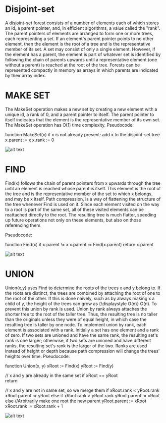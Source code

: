 # Disjoint-set 

A disjoint-set forest consists of a number of elements each of which stores an id, a parent pointer, and, in efficient algorithms, a value called the "rank".
The parent pointers of elements are arranged to form one or more trees, each representing a set. If an element's parent pointer points to no other element, then the element is the root of a tree and is the representative member of its set. A set may consist of only a single element. However, if the element has a parent, the element is part of whatever set is identified by following the chain of parents upwards until a representative element (one without a parent) is reached at the root of the tree.
Forests can be represented compactly in memory as arrays in which parents are indicated by their array index.

# MAKE SET

The MakeSet operation makes a new set by creating a new element with a unique id, a rank of 0, and a parent pointer to itself. The parent pointer to itself indicates that the element is the representative member of its own set.
The MakeSet operation has O(1) time complexity.
Pseudocode:

function MakeSet(x)
   if x is not already present:
     add x to the disjoint-set tree
     x.parent := x
     x.rank   := 0

![alt text](https://encrypted-tbn0.gstatic.com/images?q=tbn:ANd9GcRkmVdlJLBBEPsQUbG3igzyitb6PDbqCuVbVtQzc009uyLX65U-)

# FIND
Find(x) follows the chain of parent pointers from x upwards through the tree until an element is reached whose parent is itself. This element is the root of the tree and is the representative member of the set to which x belongs, and may be x itself.
Path compression, is a way of flattening the structure of the tree whenever Find is used on it. Since each element visited on the way to a root is part of the same set, all of these visited elements can be reattached directly to the root. The resulting tree is much flatter, speeding up future operations not only on these elements, but also on those referencing them.

Pseudocode:

function Find(x)
   if x.parent != x
     x.parent := Find(x.parent)
   return x.parent
   
![alt text](https://encrypted-tbn0.gstatic.com/images?q=tbn:ANd9GcRptXJI8DhupTU5GNaF5qKZX94VPYB7GTiXkYMTadEGRuFMS5PKtg)

# UNION

Union(x,y) uses Find to determine the roots of the trees x and y belong to. If the roots are distinct, the trees are combined by attaching the root of one to the root of the other. If this is done naively, such as by always making x a child of y, the height of the trees can grow as {\displaystyle O(n)} O(n). To prevent this union by rank is used.
Union by rank always attaches the shorter tree to the root of the taller tree. Thus, the resulting tree is no taller than the originals unless they were of equal height, in which case the resulting tree is taller by one node.
To implement union by rank, each element is associated with a rank. Initially a set has one element and a rank of zero. If two sets are unioned and have the same rank, the resulting set's rank is one larger; otherwise, if two sets are unioned and have different ranks, the resulting set's rank is the larger of the two. Ranks are used instead of height or depth because path compression will change the trees' heights over time.
Pseudocode:

function Union(x, y)
   xRoot := Find(x)
   yRoot := Find(y)
 
   // x and y are already in the same set
   if xRoot == yRoot            
       return
   
   // x and y are not in same set, so we merge them
   if xRoot.rank < yRoot.rank
     xRoot.parent := yRoot
   else if xRoot.rank > yRoot.rank
     yRoot.parent := xRoot
   else
     //Arbitrarily make one root the new parent
     yRoot.parent := xRoot    
     xRoot.rank   := xRoot.rank + 1
     
![alt text](https://encrypted-tbn0.gstatic.com/images?q=tbn:ANd9GcSZkZmlExRXCYS-k3TO9dSM0dH_Ql2WuiB-VTIGj6090KEI0Jmjjw)
